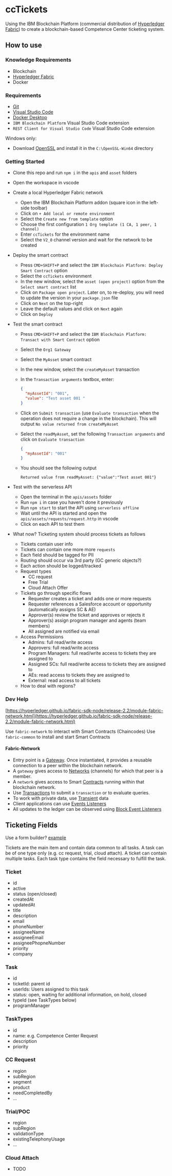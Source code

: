 # ccTickets

Using the IBM Blockchain Platform (commercial distribution of [Hyperledger Fabric](https://hyperledger-fabric.readthedocs.io/en/latest/key_concepts.html)) to create a blockchain-based Competence Center ticketing system.

## How to use

### Knowledge Requirements

- Blockchain
- [Hyperledger Fabric](https://hyperledger-fabric.readthedocs.io/en/latest/key_concepts.html)
- Docker

### Requirements

- [Git](https://git-scm.com/)
- [Visual Studio Code](https://code.visualstudio.com/)
- [Docker Desktop](https://www.docker.com/products/docker-desktop)
- `IBM Blockchain Platform` Visual Studio Code extension
- `REST Client for Visual Studio Code` Visual Studio Code extension

Windows only:

- Download [OpenSSL](https://web.archive.org/web/20191113082429/http://slproweb.com/download/Win64OpenSSL-1_0_2t.exe) and install it in the `C:\OpenSSL-Win64` directory

### Getting Started

- Clone this repo and run `npm i` in the `apis` and `asset` folders
- Open the workspace in vscode
- Create a local Hyperledger Fabric network
  - Open the IBM Blockchain Platform addon (square icon in the left-side toolbar)
  - Click on `+ Add local or remote environment`
  - Select the `Create new from template` option
  - Choose the first configuration `1 Org template (1 CA, 1 peer, 1 channel)`
  - Enter `ccTickets` for the environment name
  - Select the `V2_0` channel version and wait for the network to be created
- Deploy the smart contract
  - Press `CMD+SHIFT+P` and select the `IBM Blockchain Platform: Deploy Smart Contract` option
  - Select the `ccTickets` environment
  - In the new window, select the `asset (open project)` option from the `Select smart contract` list
  - Click on `Package open project`. Later on, to re-deploy, you will need to update the version in your `package.json` file
  - Click on `Next` on the top-right
  - Leave the default values and click on `Next` again
  - Click on `Deploy`
- Test the smart contract

  - Press `CMD+SHIFT+P` and select the `IBM Blockchain Platform: Transact with Smart Contract` option
  - Select the `Org1 Gateway`
  - Select the `MyAsset` smart contract
  - In the new window, select the `createMyAsset` transaction
  - In the `Transaction arguments` textbox, enter:

    ```json
    {
      "myAssetId": "001",
      "value": "Test asset 001 "
    }
    ```

  - Click on `Submit transaction` (use `Evaluate transaction` when the operation does not require a change in the blockchain). This will output `No value returned from createMyAsset`
  - Select the `readMyAsset`, set the following `Transaction arguments` and click on `Evaluate transaction`

    ```json
    {
      "myAssetId": "001"
    }
    ```

  - You should see the following output

    ```console
    Returned value from readMyAsset: {"value":"Test asset 001"}
    ```

- Test with the serverless API

  - Open the terminal in the `apis/assets` folder
  - Run `npm i` in case you haven't done it previously
  - Run `npm start` to start the API using `serverless offline`
  - Wait until the API is started and open the `apis/assets/requests/request.http` in vscode
  - Click on each API to test them

- What now? Ticketing system should process tickets as follows
  - Tickets contain user info
  - Tickets can contain one more more `requests`
  - Each field should be tagged for PII
  - Routing should occur via 3rd party (GC generic objects?)
  - Each action should be logged/tracked
  - Request types
    - CC request
    - Free Trial
    - Cloud Attach Offer
  - Tickets go through specific flows
    - Requester creates a ticket and adds one or more requests
    - Requester references a Salesforce account or opportunity (automatically assigns SC & AE)
    - Approver(s) review the ticket and approves or rejects it
    - Approver(s) assign program manager and agents (team members)
    - All assigned are notified via email
  - Access Permissions
    - Admins: full read/write access
    - Approvers: full read/write access
    - Program Managers: full read/write access to tickets they are assigned to
    - Assigned SCs: full read/write access to tickets they are assigned to
    - AEs: read access to tickets they are assigned to
    - External: read access to all tickets
  - How to deal with regions?

### Dev Help

[https://hyperledger.github.io/fabric-sdk-node/release-2.2/module-fabric-network.html](https://hyperledger.github.io/fabric-sdk-node/release-2.2/module-fabric-network.html)

Use `fabric-network` to interact with Smart Contracts (Chaincodes)
Use `fabric-common` to install and start Smart Contracts

#### Fabric-Network

- Entry point is a [Gateway](https://hyperledger.github.io/fabric-sdk-node/release-2.2/module-fabric-network.Gateway.html). Once instantiated, it provides a reusable connection to a peer within the blockchain network.
- A `gateway` gives access to [Networks](https://hyperledger.github.io/fabric-sdk-node/release-2.2/module-fabric-network.Network.html) (channels) for which that peer is a member.
- A `network` gives access to Smart [Contracts](https://hyperledger.github.io/fabric-sdk-node/release-2.2/module-fabric-network.Contract.html) running within that blockchain network.
- Use [Transactions](https://hyperledger.github.io/fabric-sdk-node/release-2.2/module-fabric-network.Transaction.html) to submit a `transaction` or to evaluate queries.
- To work with private data, use [Transient](https://hyperledger.github.io/fabric-sdk-node/release-2.2/module-fabric-network.Transaction.html#setTransient) data
- Client applications can use [Events Listeners](https://hyperledger.github.io/fabric-sdk-node/release-2.2/module-fabric-network.Contract.html)
- All updates to the ledger can be observed using [Block Event Listeners](https://hyperledger.github.io/fabric-sdk-node/release-2.2/module-fabric-network.Network.html)

## Ticketing Fields

Use a form builder? [example](https://github.com/kiho/react-form-builder#readme)

Tickets are the main item and contain data common to all tasks.
A task can be of one type only (e.g. cc request, trial, cloud attach). A ticket can contain multiple tasks.
Each task type contains the field necessary to fulfill the task.

### Ticket

- id
- active
- status (open/closed)
- createdAt
- updatedAt
- title
- description
- email
- phoneNumber
- assigneeName
- assigneeEmail
- assigneePhopneNumber
- priority
- company

### Task

- id
- ticketId: parent id
- userIds: Users assigned to this task
- status: open, waiting for additional information, on hold, closed
- typeId (see TaskTypes below)
- programManager

### TaskTypes

- id
- name: e.g. Competence Center Request
- description
- priority

### CC Request

- region
- subRegion
- segment
- product
- needCompletedBy
- ...

### Trial/POC

- region
- subRegion
- validationType
- existingTelephonyUsage
- ...

### Cloud Attach

- TODO
